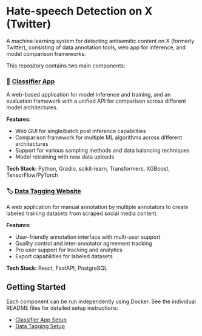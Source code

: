 # Hate-speech Detection on X (Twitter)

A machine learning system for detecting antisemitic content on X (formerly Twitter), consisting of data annotation tools, web app for inference, and model comparison frameworks.

This repository contains two main components:

### 🤖 [Classifier App](./classifier-app/)
A web-based application for model inference and training, and an evaluation framework with a unified API for comparison across different model architectures.

**Features:**
- Web GUI for single/batch post inference capabilities
- Comparison framework for multiple ML algorithms across different architectures
- Support for various sampling methods and data balancing techniques
- Model retraining with new data uploads

**Tech Stack:** Python, Gradio, scikit-learn, Transformers, XGBoost, TensorFlow/PyTorch

### 🏷️ [Data Tagging Website](./data-tagging/)
A web application for manual annotation by multiple annotators to create labeled training datasets from scraped social media content.

**Features:**
- User-friendly annotation interface with multi-user support
- Quality control and inter-annotator agreement tracking
- Pro user support for tracking and analytics
- Export capabilities for labeled datasets

**Tech Stack:** React, FastAPI, PostgreSQL

## Getting Started

Each component can be run independently using Docker. See the individual README files for detailed setup instructions:

- [Classifier App Setup](./classifier/README.md)
- [Data Tagging Setup](./data-tagging/README.md)
